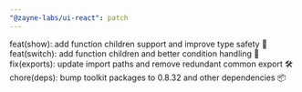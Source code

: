 ```yaml
---
"@zayne-labs/ui-react": patch
---
```


feat(show): add function children support and improve type safety 🎯
feat(switch): add function children and better condition handling 🔄
fix(exports): update import paths and remove redundant common export 🛠️
chore(deps): bump toolkit packages to 0.8.32 and other dependencies 📦
